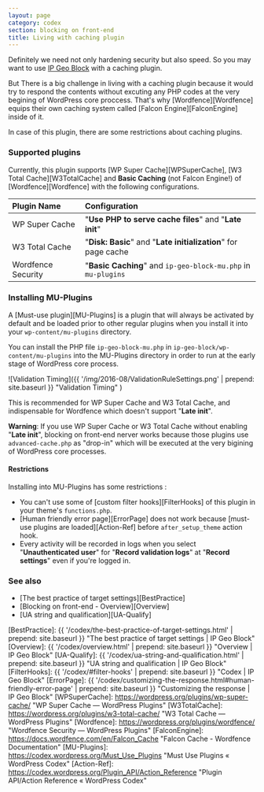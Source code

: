 ```yaml
---
layout: page
category: codex
section: blocking on front-end
title: Living with caching plugin
---
```


Definitely we need not only hardening security but also speed. So you may want 
to use [IP Geo Block][IP-Geo-Block] with a caching plugin.

But There is a big challenge in living with a caching plugin because it would 
try to respond the contents without excuting any PHP codes at the very begining
of WordPress core proccess. That's why [Wordfence][Wordfence] equips their own 
caching system called [Falcon Engine][FalconEngine] inside of it.

In case of this plugin, there are some restrictions about caching plugins.

### Supported plugins ###

Currently, this plugin supports 
  [WP Super Cache][WPSuperCache],
  [W3 Total Cache][W3TotalCache] and
  **Basic Caching** (not Falcon Engine!) of [Wordfence][Wordfence]
with the following configurations.

| Plugin Name        | Configuration                                                  |
|:-------------------|:---------------------------------------------------------------|
| WP Super Cache     | "**Use PHP to serve cache files**" and "**Late init**"         |
| W3 Total Cache     | "**Disk: Basic**" and "**Late initialization**" for page cache |
| Wordfence Security | "**Basic Caching**" and `ip-geo-block-mu.php` in `mu-plugins`  |

### Installing MU-Plugins ###

A [Must-use plugin][MU-Plugins] is a plugin that will always be activated by 
default and be loaded prior to other regular plugins when you install it into 
your `wp-content/mu-plugins` directory.

You can install the PHP file `ip-geo-block-mu.php` in 
`ip-geo-block/wp-content/mu-plugins` into the MU-Plugins directory in order to 
run at the early stage of WordPress core process.

![Validation Timing]({{ '/img/2016-08/ValidationRuleSettings.png' | prepend: site.baseurl }}
 "Validation Timing"
)

This is recommended for WP Super Cache and W3 Total Cache, and indispensable 
for Wordfence which doesn't support "**Late init**".

<div class="alert alert-warning">
	<strong>Warning</strong>: If you use WP Super Cache or W3 Total Cache 
	without enabling "<strong>Late init</strong>", blocking on front-end 
	nerver works because those plugins use <code>advanced-cache.php</code> as 
	"drop-in" which will be executed at the very bigining of WordPress core 
	processes.
</div>

#### Restrictions ####

Installing into MU-Plugins has some restrictions :

- You can't use some of [custom filter hooks][FilterHooks] of this plugin in 
  your theme's `functions.php`.
- [Human friendly error page][ErrorPage] does not work because [must-use 
  plugins are loaded][Action-Ref] before `after_setup_theme` action hook.
- Every activity will be recorded in logs when you select "**Unauthenticated 
  user**" for "**Record validation logs**" at "**Record settings**" even if 
  you're logged in.

### See also ###

- [The best practice of target settings][BestPractice]
- [Blocking on front-end - Overview][Overview]
- [UA string and qualification][UA-Qualify]

[IP-Geo-Block]: https://wordpress.org/plugins/ip-geo-block/ "WordPress › IP Geo Block « WordPress Plugins"
[BestPractice]: {{ '/codex/the-best-practice-of-target-settings.html' | prepend: site.baseurl }} "The best practice of target settings | IP Geo Block"
[Overview]:     {{ '/codex/overview.html'                             | prepend: site.baseurl }} "Overview | IP Geo Block"
[UA-Qualify]:   {{ '/codex/ua-string-and-qualification.html'          | prepend: site.baseurl }} "UA string and qualification | IP Geo Block"
[FilterHooks]:  {{ '/codex/#filter-hooks'                             | prepend: site.baseurl }} "Codex | IP Geo Block"
[ErrorPage]:    {{ '/codex/customizing-the-response.html#human-friendly-error-page' | prepend: site.baseurl }} "Customizing the response | IP Geo Block"
[WPSuperCache]: https://wordpress.org/plugins/wp-super-cache/ "WP Super Cache &mdash; WordPress Plugins"
[W3TotalCache]: https://wordpress.org/plugins/w3-total-cache/ "W3 Total Cache &mdash; WordPress Plugins"
[Wordfence]:    https://wordpress.org/plugins/wordfence/ "Wordfence Security &mdash; WordPress Plugins"
[FalconEngine]: https://docs.wordfence.com/en/Falcon_Cache "Falcon Cache - Wordfence Documentation"
[MU-Plugins]:   https://codex.wordpress.org/Must_Use_Plugins "Must Use Plugins &laquo; WordPress Codex"
[Action-Ref]:   https://codex.wordpress.org/Plugin_API/Action_Reference "Plugin API/Action Reference « WordPress Codex"
